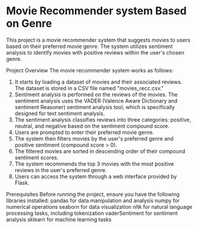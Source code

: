 # Movie Recommender system Based on Genre

This project is a movie recommender system that suggests movies to users based on their preferred movie genre. The system utilizes sentiment analysis to identify movies with positive reviews within the user's chosen genre.

Project Overview
The movie recommender system works as follows:

1. It starts by loading a dataset of movies and their associated reviews. The dataset is stored in a CSV file named "movies_recc.csv."
2. Sentiment analysis is performed on the reviews of the movies. The sentiment analysis uses the VADER (Valence Aware Dictionary and sentiment Reasoner) sentiment analysis tool, which is specifically designed for text sentiment analysis.
3. The sentiment analysis classifies reviews into three categories: positive, neutral, and negative based on the sentiment compound score.
4. Users are prompted to enter their preferred movie genre.
5. The system then filters movies by the user's preferred genre and positive sentiment (compound score > 0).
6. The filtered movies are sorted in descending order of their compound sentiment scores.
7. The system recommends the top 3 movies with the most positive reviews in the user's preferred genre.
8. Users can access the system through a web interface provided by Flask.

Prerequisites
Before running the project, ensure you have the following libraries installed:
pandas for data manipulation and analysis
numpy for numerical operations
seaborn for data visualization
nltk for natural language processing tasks, including tokenization
vaderSentiment for sentiment analysis
sklearn for machine learning tasks
